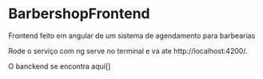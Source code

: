 # BarbershopFrontend

Frontend feito em angular de um sistema de agendamento para barbearias

Rode o serviço com ng serve no terminal e va ate http://localhost:4200/.

O banckend se encontra aqui[] 